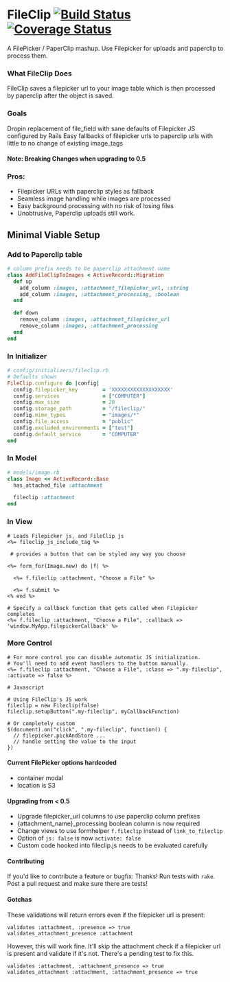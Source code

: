 FileClip [![Build Status](https://travis-ci.org/ScotterC/fileclip.png?branch=master)](https://travis-ci.org/ScotterC/fileclip) [![Coverage Status](https://coveralls.io/repos/ScotterC/fileclip/badge.png?branch=master)](https://coveralls.io/r/ScotterC/fileclip?branch=master)
========

A FilePicker / PaperClip mashup.  Use Filepicker for uploads and paperclip to process them.

### What FileClip Does

FileClip saves a filepicker url to your image table which is then
processed by paperclip after the object is saved.

### Goals

Dropin replacement of file_field with sane defaults of Filepicker JS configured by Rails
Easy fallbacks of filepicker urls to paperclip urls with little to no change of existing image_tags

#### Note: Breaking Changes when upgrading to 0.5

### Pros:
* Filepicker URLs with paperclip styles as fallback
* Seamless image handling while images are processed
* Easy background processing with no risk of losing files
* Unobtrusive, Paperclip uploads still work.

## Minimal Viable Setup

### Add to Paperclip table

````ruby
# column prefix needs to be paperclip attachment name
class AddFileClipToImages < ActiveRecord::Migration
  def up
    add_column :images, :attachment_filepicker_url, :string
    add_column :images, :attachment_processing, :boolean
  end

  def down
    remove_column :images, :attachment_filepicker_url
    remove_column :images, :attachment_processing
  end
end
````

### In Initializer

````ruby
# config/initializers/fileclip.rb
# Defaults shown
FileClip.configure do |config|
  config.filepicker_key        = 'XXXXXXXXXXXXXXXXXXX'
  config.services              = ["COMPUTER"]
  config.max_size              = 20
  config.storage_path          = "/fileclip/"
  config.mime_types            = "images/*"
  config.file_access           = "public"
  config.excluded_environments = ["test"]
  config.default_service       = "COMPUTER"
end
````

### In Model

````ruby
# models/image.rb
class Image << ActiveRecord::Base
  has_attached_file :attachment

  fileclip :attachment
end
````

### In View

````
# Loads Filepicker js, and FileClip js
<%= fileclip_js_include_tag %>

 # provides a button that can be styled any way you choose

<%= form_for(Image.new) do |f| %>

  <%= f.fileclip :attachment, "Choose a File" %>

  <%= f.submit %>
<% end %>

# Specify a callback function that gets called when Filepicker completes
<%= f.fileclip :attachment, "Choose a File", :callback => 'window.MyApp.filepickerCallback' %>
````

### More Control

````
# For more control you can disable automatic JS initialization.
# You'll need to add event handlers to the button manually.
<%= f.fileclip :attachment, "Choose a File", :class => ".my-fileclip", :activate => false %>

# Javascript

# Using FileClip's JS work
fileclip = new Fileclip(false)
fileclip.setupButton(".my-fileclip", myCallbackFunction)

# Or completely custom
$(document).on("click", ".my-fileclip", function() {
  // filepicker.pickAndStore ...
  // handle setting the value to the input
})
````

#### Current FilePicker options hardcoded
* container modal
* location is S3


#### Upgrading from < 0.5
* Upgrade filepicker_url columns to use paperclip column prefixes
* {attachment_name}_processing boolean column is now required
* Change views to use formhelper `f.fileclip` instead of `link_to_fileclip`
* Option of `js: false` is now `activate: false`
* Custom code hooked into fileclip.js needs to be evaluated carefully

#### Contributing
If you'd like to contribute a feature or bugfix: Thanks!
Run tests with `rake`.  Post a pull request and make sure there are tests!

#### Gotchas

These validations will return errors even if the filepicker url is present:

````
validates :attachment, :presence => true
validates_attachment_presence :attachment
````

However, this will work fine.  It'll skip the attachment check if a filepicker url is present and validate if it's not. There's a pending test to fix this.

````
validates :attachment, :attachment_presence => true
validates_attachment :attachment, :attachment_presence => true
````
